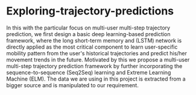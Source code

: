 # Exploring-trajectory-predictions
In this with the particular focus on multi-user multi-step trajectory prediction, we first design a basic deep learning-based prediction framework, where the long short-term memory and  (LSTM) network is directly applied as the most critical component to learn user-specific mobility pattern from the user's historical trajectories and predict his/her movement trends in the future. Motivated by this we propose a multi-user multi-step trajectory prediction framework by further incorporating the sequence-to-sequence (Seq2Seq) learning and Extreme Learning Machine (ELM).
The data we are using in this project is extracted from a bigger source and is manipulated to our requirement.
